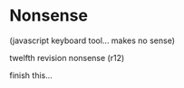 Nonsense
========
(javascript keyboard tool... makes no sense)

twelfth revision nonsense
(r12)

finish this...

